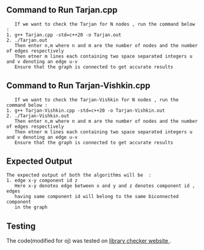 ## Command to Run Tarjan.cpp
       If we want to check the Tarjan for N nodes , run the command below :
    1. g++ Tarjan.cpp -std=c++20 -o Tarjan.out
    2. ./Tarjan.out 
       Then enter n,m where n and m are the number of nodes and the number of edges respectively
       Then etner m lines each containing two space separated integers u and v denoting an edge u-v
       Ensure that the graph is connected to get accurate results


## Command to Run Tarjan-Vishkin.cpp
       If we want to check the Tarjan-Vishkin for N nodes , run the command below :
    1. g++ Tarjan-Vishkin.cpp -std=c++20 -o Tarjan-Vishkin.out
    2. ./Tarjan-Vishkin.out 
       Then enter n,m where n and m are the number of nodes and the number of edges respectively
       Then etner m lines each containing two space separated integers u and v denoting an edge u-v
       Ensure that the graph is connected to get accurate results

## Expected Output

    The expected output of both the algorithms will be  :
    1. edge x-y component id z
       Here x-y denotes edge between x and y and z denotes component id , edges
       having same component id will belong to the same biconnected component
       in the graph
       
## Testing
  
   The code(modified for oj) was tested on 
   [library checker website ](https://judge.yosupo.jp/submission/139721). 

